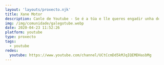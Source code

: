 ```yaml
---
layout: 'layouts/proxecto.njk'
title: Xane Motor
description: Canle de Youtube - Se é a túa e lle queres engadir unha descripción e etiquetas, ponte en contacto con nós.
img: /img/comunidade/galegotube.webp
date: 2020-04-23 11:52:26
platform: youtube
type: proxecto
tags:
  - youtube
redes:
  youtube: https://www.youtube.com/channel/UCtCcmDd5kMJqIQEMDHasbMg
---
```


